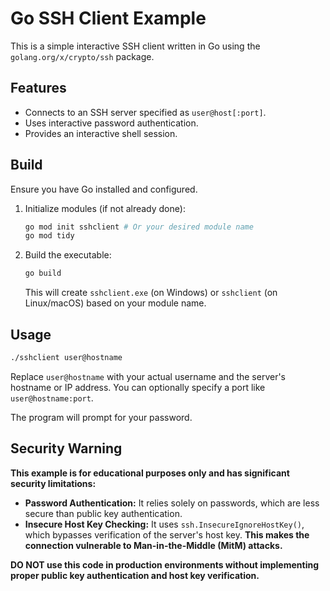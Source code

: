 # Go SSH Client Example

This is a simple interactive SSH client written in Go using the `golang.org/x/crypto/ssh` package.

## Features

*   Connects to an SSH server specified as `user@host[:port]`. 
*   Uses interactive password authentication.
*   Provides an interactive shell session.

## Build

Ensure you have Go installed and configured.

1.  Initialize modules (if not already done):
    ```bash
    go mod init sshclient # Or your desired module name
    go mod tidy
    ```
2.  Build the executable:
    ```bash
    go build 
    ```
    This will create `sshclient.exe` (on Windows) or `sshclient` (on Linux/macOS) based on your module name.

## Usage

```bash
./sshclient user@hostname
```

Replace `user@hostname` with your actual username and the server's hostname or IP address. You can optionally specify a port like `user@hostname:port`.

The program will prompt for your password.

## Security Warning

**This example is for educational purposes only and has significant security limitations:**

*   **Password Authentication:** It relies solely on passwords, which are less secure than public key authentication.
*   **Insecure Host Key Checking:** It uses `ssh.InsecureIgnoreHostKey()`, which bypasses verification of the server's host key. **This makes the connection vulnerable to Man-in-the-Middle (MitM) attacks.**

**DO NOT use this code in production environments without implementing proper public key authentication and host key verification.** 